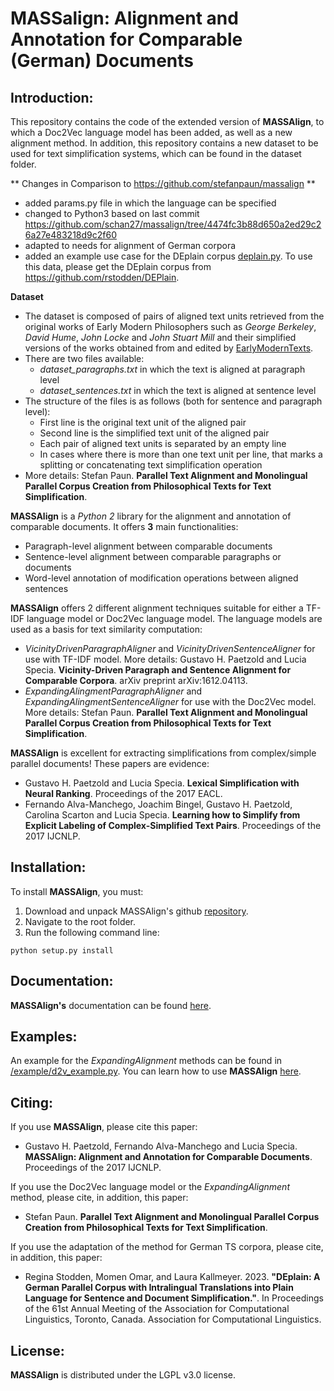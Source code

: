 # MASSalign: Alignment and Annotation for Comparable (German) Documents 
## Introduction:

This repository contains the code of the extended version of **MASSAlign**, to which a Doc2Vec language model has been added, as well as a new alignment method. 
In addition, this repository contains a new dataset to be used for text simplification systems, which can be found in the dataset folder.

** Changes in Comparison to https://github.com/stefanpaun/massalign **
- added params.py file in which the language can be specified
- changed to Python3 based on last commit https://github.com/schan27/massalign/tree/4474fc3b88d650a2ed29c26a27e483218d9c2f60
- adapted to needs for alignment of German corpora
- added an example use case for the DEplain corpus [deplain.py](example%2Fdeplain.py). To use this data, please get the DEplain corpus from https://github.com/rstodden/DEPlain. 

**Dataset**
* The dataset is composed of pairs of aligned text units retrieved from the original works of Early Modern Philosophers such as *George Berkeley*, *David Hume*, *John Locke* and *John Stuart Mill* and their simplified versions of the works obtained from and edited by [EarlyModernTexts](https://www.earlymoderntexts.com/).
* There are two files available: 
    - *dataset_paragraphs.txt* in which the text is aligned at paragraph level
    - *dataset_sentences.txt* in which the text is aligned at sentence level
* The structure of the files is as follows (both for sentence and paragraph level):
    - First line is the original text unit of the aligned pair
    - Second line is the simplified text unit of the aligned pair
    - Each pair of aligned text units is separated by an empty line 
    - In cases where there is more than one text unit per line, that marks a splitting or concatenating text simplification operation
* More details: Stefan Paun. **Parallel Text Alignment and Monolingual Parallel Corpus Creation from Philosophical Texts for Text Simplification**.

**MASSAlign** is a *Python 2* library for the alignment and annotation of comparable documents.
It offers **3** main functionalities:
* Paragraph-level alignment between comparable documents
* Sentence-level alignment between comparable paragraphs or documents
* Word-level annotation of modification operations between aligned sentences

**MASSAlign** offers 2 different alignment techniques suitable for either a TF-IDF language model or Doc2Vec language model. The language models are used as a basis for text similarity computation:
* *VicinityDrivenParagraphAligner* and *VicinityDrivenSentenceAligner* for use with TF-IDF model. More details: Gustavo H. Paetzold and Lucia Specia. **Vicinity-Driven Paragraph and Sentence Alignment for Comparable Corpora**. arXiv preprint arXiv:1612.04113.
* *ExpandingAlingmentParagraphAligner* and *ExpandingAlingmentSentenceAligner* for use with the Doc2Vec model. More details: Stefan Paun. **Parallel Text Alignment and Monolingual Parallel Corpus Creation from Philosophical Texts for Text Simplification**.

**MASSAlign** is excellent for extracting simplifications from complex/simple parallel documents!
These papers are evidence:
* Gustavo H. Paetzold and Lucia Specia. **Lexical Simplification with Neural Ranking**. Proceedings of the 2017 EACL.
* Fernando Alva-Manchego, Joachim Bingel, Gustavo H. Paetzold, Carolina Scarton and Lucia Specia. **Learning how to Simplify from Explicit Labeling of Complex-Simplified Text Pairs**. Proceedings of the 2017 IJCNLP.

## Installation:

To install **MASSAlign**, you must:
1. Download and unpack MASSAlign's github [repository](https://github.com/ghpaetzold/massalign/archive/master.zip).
2. Navigate to the root folder.
3. Run the following command line:

```
python setup.py install
```

## Documentation:

**MASSAlign's** documentation can be found [here](http://ghpaetzold.github.io/massalign_docs).

## Examples:

An example for the *ExpandingAlignment* methods can be found in [/example/d2v_example.py](https://github.com/stefanpaun/massalign/blob/master/example/d2v_example.py).
You can learn how to use **MASSAlign** [here](http://ghpaetzold.github.io/massalign_docs/examples.html).

## Citing:

If you use **MASSAlign**, please cite this paper:
* Gustavo H. Paetzold, Fernando Alva-Manchego and Lucia Specia. **MASSAlign: Alignment and Annotation for Comparable Documents**. Proceedings of the 2017 IJCNLP.

If you use the Doc2Vec language model or the *ExpandingAlignment* method, please cite, in addition, this paper:
* Stefan Paun. **Parallel Text Alignment and Monolingual Parallel Corpus Creation from Philosophical Texts for Text Simplification**.

If you use the adaptation of the method for German TS corpora, please cite, in addition, this paper:
* Regina Stodden, Momen Omar, and Laura Kallmeyer. 2023. **"DEplain: A German Parallel Corpus with Intralingual Translations into Plain Language for Sentence and Document Simplification."**. In Proceedings of the 61st Annual Meeting of the Association for Computational Linguistics, Toronto, Canada. Association for Computational Linguistics.

## License:

**MASSAlign** is distributed under the LGPL v3.0 license.
